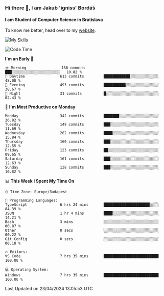 ### Hi there 👋, I am Jakub 'igniss' Bordáš

#### I am Student of Computer Science in Bratislava
To know me better, head over to my [website](https://bordas.sk).

[![My Skills](https://skillicons.dev/icons?i=js,html,css,figma,svelte,java,kotlin,python,postgresql,typescript,nest,nodejs)](https://bordas.sk)


<!--START_SECTION:waka-->
![Code Time](http://img.shields.io/badge/Code%20Time-1%2C475%20hrs%2037%20mins-blue)

**I'm an Early 🐤** 

```text
🌞 Morning                138 commits         ███░░░░░░░░░░░░░░░░░░░░░░   10.82 % 
🌆 Daytime                613 commits         ████████████░░░░░░░░░░░░░   48.08 % 
🌃 Evening                493 commits         ██████████░░░░░░░░░░░░░░░   38.67 % 
🌙 Night                  31 commits          █░░░░░░░░░░░░░░░░░░░░░░░░   02.43 % 
```
📅 **I'm Most Productive on Monday** 

```text
Monday                   342 commits         ███████░░░░░░░░░░░░░░░░░░   26.82 % 
Tuesday                  149 commits         ███░░░░░░░░░░░░░░░░░░░░░░   11.69 % 
Wednesday                202 commits         ████░░░░░░░░░░░░░░░░░░░░░   15.84 % 
Thursday                 160 commits         ███░░░░░░░░░░░░░░░░░░░░░░   12.55 % 
Friday                   123 commits         ██░░░░░░░░░░░░░░░░░░░░░░░   09.65 % 
Saturday                 161 commits         ███░░░░░░░░░░░░░░░░░░░░░░   12.63 % 
Sunday                   138 commits         ███░░░░░░░░░░░░░░░░░░░░░░   10.82 % 
```


📊 **This Week I Spent My Time On** 

```text
🕑︎ Time Zone: Europe/Budapest

💬 Programming Languages: 
TypeScript               6 hrs 24 mins       █████████████████████░░░░   84.39 % 
JSON                     1 hr 4 mins         ████░░░░░░░░░░░░░░░░░░░░░   14.21 % 
Bash                     3 mins              ░░░░░░░░░░░░░░░░░░░░░░░░░   00.87 % 
Other                    0 secs              ░░░░░░░░░░░░░░░░░░░░░░░░░   00.22 % 
Git Config               0 secs              ░░░░░░░░░░░░░░░░░░░░░░░░░   00.18 % 

🔥 Editors: 
VS Code                  7 hrs 35 mins       █████████████████████████   100.00 % 

💻 Operating System: 
Windows                  7 hrs 35 mins       █████████████████████████   100.00 % 
```


 Last Updated on 23/04/2024 13:05:53 UTC
<!--END_SECTION:waka-->
